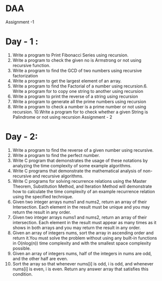 # DAA
Assignment -1 
# Day - 1 :
1.	Write a program to Print Fibonacci Series using recursion.
2.	Write a program to check the given no is Armstrong or not using recursive function.
3.	Write a program to find the GCD of two numbers using recursive factorization
4.	Write a program to get the largest element of an array.
5.	Write a program to find the Factorial of a number using recursion.6. Write a program for to copy one string to another  using recursion
7. Write a program   to print the reverse of a string using recursion
8. Write a program   to generate all the prime numbers using recursion
9. Write a program to check a number is a prime number or not using recursion.
10.Write a program for to check whether a given String is Palindrome or  not using recursion
   Assignment - 2
# Day - 2:
1. Write a program to find the reverse of a given number using recursive.
2. Write a program to find the perfect number. 
3. Write C program that demonstrates the usage of these notations by analyzing the time complexity of some example algorithms.
4. Write C programs that demonstrate the mathematical analysis of non-recursive and recursive algorithms.
5. Write C programs for solving recurrence relations using the Master Theorem, Substitution Method, and Iteration Method will demonstrate how to calculate the time complexity of an example recurrence relation using the specified technique.
6. Given two integer arrays nums1 and nums2, return an array of their Intersection. Each element in the result must be unique and you may return the result in any order.
7. Given two integer arrays nums1 and nums2, return an array of their intersection. Each element in the result must appear as many times as it shows in both arrays and you may return the result in any order.
8. Given an array of integers nums, sort the array in ascending order and return it.You must solve the problem without using any built-in functions in O(nlog(n)) time complexity and with the smallest space complexity possible.
9. Given an array of integers nums, half of the integers in nums are odd, and the other half are even.
10. Sort the array so that whenever nums[i] is odd, i is odd, and whenever nums[i] is even, i is even. Return any answer array that satisfies this condition.

